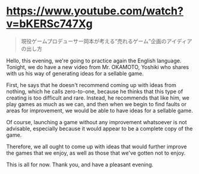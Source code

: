 # https://www.youtube.com/watch?v=bKERSc747Xg

>  現役ゲームプロデューサー岡本が考える“売れるゲーム”企画のアイディアの出し方 

Hello, this evening, we're going to practice again the English language. Tonight, we do have a new video from Mr. OKAMOTO, Yoshiki who shares with us his way of generating ideas for a sellable game.

First, he says that he doesn't recommend coming up with ideas from nothing, which he calls zero-to-one, because he thinks that this type of creating is too difficult and rare. Instead, he recommends that like him, we play games as much as we can, and then when we begin to find faults or areas for improvement, we would be able to have ideas for a sellable game.

Of course, launching a game without any improvement whatsoever is not advisable, especially because it would appear to be a complete copy of the game.

Therefore, we all ought to come up with ideas that would further improve the games that we enjoy, as well as those that we've gotten not to enjoy.

This is all for now. Thank you, and have a pleasant evening.
